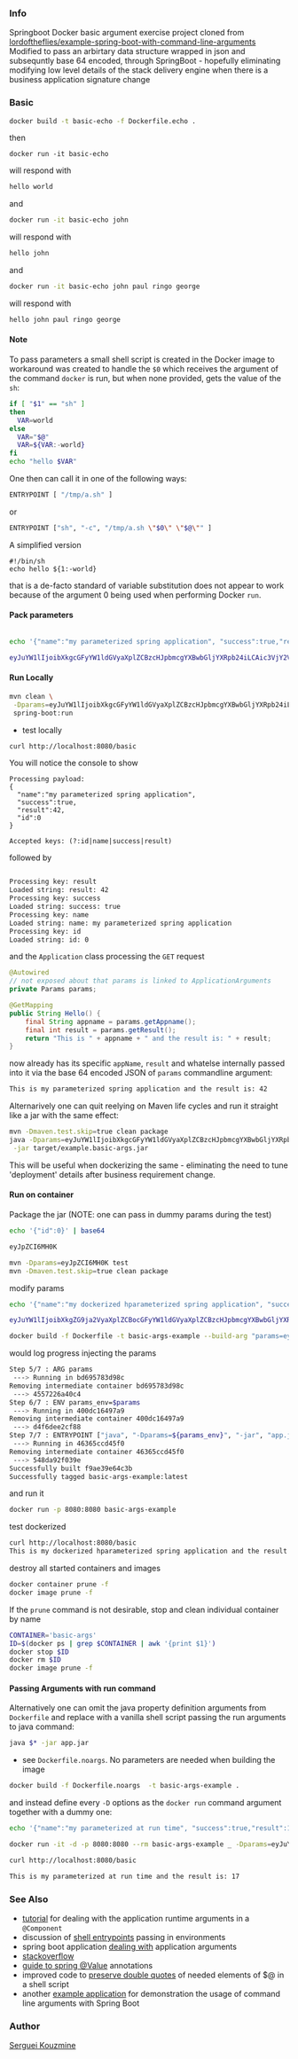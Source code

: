 ### Info

Springboot Docker basic argument exercise project cloned from
[lordoftheflies/example-spring-boot-with-command-line-arguments](https://github.com/lordoftheflies/example-spring-boot-with-command-line-arguments)
Modified to pass an arbirtary data structure wrapped in json and subsequntly base 64 encoded, through  SpringBoot - hopefully
eliminating modifying low level details of the stack delivery engine when there is a business application signature change

### Basic
```sh
docker build -t basic-echo -f Dockerfile.echo .
```
then
```
docker run -it basic-echo
```
will respond with
```sh
hello world
```
and
```sh
docker run -it basic-echo john
```
will respond with
```sh
hello john
```
and
```sh
docker run -it basic-echo john paul ringo george
```
will respond with
```sh
hello john paul ringo george
```
#### Note
To pass parameters a small shell script is created in the Docker image to workaround was created to handle the `$0` which receives the argument of the command `docker` is run, but when none provided, gets the value of the `sh`:
```sh
if [ "$1" == "sh" ]
then
  VAR=world
else
  VAR="$@"
  VAR=${VAR:-world}
fi
echo "hello $VAR"
```
One then can call it in one of the following ways:
```sh
ENTRYPOINT [ "/tmp/a.sh" ]
```
or
```sh
ENTRYPOINT ["sh", "-c", "/tmp/a.sh \"$0\" \"$@\"" ]
```
A simplified  version 
```
#!/bin/sh
echo hello ${1:-world}
```
that is a de-facto standard of variable substitution
does not appear to work because of the argument 0 being used when performing Docker `run`.

#### Pack parameters
```sh

echo '{"name":"my parameterized spring application", "success":true,"result":42,"id":0 }' | base64
```
```sh
eyJuYW1lIjoibXkgcGFyYW1ldGVyaXplZCBzcHJpbmcgYXBwbGljYXRpb24iLCAic3VjY2VzcyI6dHJ1ZSwicmVzdWx0Ijo0MiwiaWQiOjAgfQo=
```

#### Run Locally


```sh
mvn clean \
 -Dparams=eyJuYW1lIjoibXkgcGFyYW1ldGVyaXplZCBzcHJpbmcgYXBwbGljYXRpb24iLCAic3VjY2VzcyI6dHJ1ZSwicmVzdWx0Ijo0MiwiaWQiOjAgfQo= \
 spring-boot:run
```
* test locally
```sh
curl http://localhost:8080/basic
```
You will notice the console to show
```
Processing payload:
{
  "name":"my parameterized spring application",
  "success":true,
  "result":42,
  "id":0
}

Accepted keys: (?:id|name|success|result)

```
followed by
```sh

Processing key: result
Loaded string: result: 42
Processing key: success
Loaded string: success: true
Processing key: name
Loaded string: name: my parameterized spring application
Processing key: id
Loaded string: id: 0

```
and the `Application` class processing the `GET` request

```java
@Autowired
// not exposed about that params is linked to ApplicationArguments
private Params params;

@GetMapping
public String Hello() {
	final String appname = params.getAppname();
	final int result = params.getResult();
	return "This is " + appname + " and the result is: " + result;
}
```
now already has its specific `appName`, `result`
and whatelse internally passed into it via the base 64 encoded JSON  of `params` commandline argument:
```sh
This is my parameterized spring application and the result is: 42
```
Alternarively one can quit reelying on Maven life cycles and run it straight like a jar with the same effect:

```sh
mvn -Dmaven.test.skip=true clean package
java -Dparams=eyJuYW1lIjoibXkgcGFyYW1ldGVyaXplZCBzcHJpbmcgYXBwbGljYXRpb24iLCAic3VjY2VzcyI6dHJ1ZSwicmVzdWx0Ijo0MiwiaWQiOjAgfQo= \
 -jar target/example.basic-args.jar
```

This will be useful when dockerizing the same - eliminating the need to tune 'deployment' details after business requirement change.

#### Run on container
Package the jar (NOTE: one can pass in dummy params during the test)
```sh
echo '{"id":0}' | base64
```
```sh
eyJpZCI6MH0K
```
```sh
mvn -Dparams=eyJpZCI6MH0K test
mvn -Dmaven.test.skip=true clean package
```
modify params
```sh
echo '{"name":"my dockerized hparameterized spring application", "success":true,"result":42,"id":0 }' | base64 | tr -d '\n' | tee /tmp/params.$$
```

```sh
eyJuYW1lIjoibXkgZG9ja2VyaXplZCBocGFyYW1ldGVyaXplZCBzcHJpbmcgYXBwbGljYXRpb24iLCAic3VjY2VzcyI6dHJ1ZSwicmVzdWx0Ijo0MiwiaWQiOjAgfQo=
```
```sh
docker build -f Dockerfile -t basic-args-example --build-arg "params=eyJuYW1lIjoibXkgZG9ja2VyaXplZCBocGFyYW1ldGVyaXplZCBzcHJpbmcgYXBwbGljYXRpb24iLCAic3VjY2VzcyI6dHJ1ZSwicmVzdWx0Ijo0MiwiaWQiOjAgfQo=" .
```
would log progress injecting the params
```sh
Step 5/7 : ARG params
 ---> Running in bd695783d98c
Removing intermediate container bd695783d98c
 ---> 4557226a40c4
Step 6/7 : ENV params_env=$params
 ---> Running in 400dc16497a9
Removing intermediate container 400dc16497a9
 ---> d4f6dee2cf88
Step 7/7 : ENTRYPOINT ["java", "-Dparams=${params_env}", "-jar", "app.jar" ]
 ---> Running in 46365ccd45f0
Removing intermediate container 46365ccd45f0
 ---> 548da92f039e
Successfully built f9ae39e64c3b
Successfully tagged basic-args-example:latest
```
and run it
```sh
docker run -p 8080:8080 basic-args-example
```

test dockerized
```sh
curl http://localhost:8080/basic
This is my dockerized hparameterized spring application and the result is: 42
```
destroy all started containers and images
```sh
docker container prune -f
docker image prune -f
```
If the `prune` command is not desirable, stop and clean individual container by name
```sh
CONTAINER='basic-args'
ID=$(docker ps | grep $CONTAINER | awk '{print $1}')
docker stop $ID
docker rm $ID
docker image prune -f
```
#### Passing Arguments with run command

Alternatively one can omit the java property definition arguments from `Dockerfile` and replace with a vanilla shell script passing the run arguments to java command:

```sh
java $* -jar app.jar
```
- see `Dockerfile.noargs`. No parameters are needed when building the image
```sh
docker build -f Dockerfile.noargs  -t basic-args-example .
```
and instead define every `-D` options as the `docker run` command argument together with a dummy one:
```sh
echo '{"name":"my parameterized at run time", "success":true,"result":17,"id":1 }' | base64
```
```sh
docker run -it -d -p 8080:8080 --rm basic-args-example _ -Dparams=eyJuYW1lIjoibXkgcGFyYW1ldGVyaXplZCBhdCBydW4gdGltZSIsICJzdWNjZXNzIjp0cnVlLCJyZXN1bHQiOjE3LCJpZCI6MSB9Cg==
```
```sh
curl http://localhost:8080/basic
```
```sh
This is my parameterized at run time and the result is: 17
```




### See Also
   * [tutorial](https://howtodoinjava.com/spring-boot2/application-arguments/) for dealing with the application runtime arguments in a `@Component`
   * discussion of [shell entrypoints](https://stackoverflow.com/questions/37904682/how-do-i-use-docker-environment-variable-in-entrypoint-array) passing in environments
   * spring boot application [dealing with](https://www.logicbig.com/tutorials/spring-framework/spring-boot/app-args.html) application arguments
   * [stackoverflow](https://stackoverflow.com/questions/34324277/how-to-pass-arg-value-to-entrypoint)
  * [guide to spring @Value]( https://www.baeldung.com/spring-value-annotation) annotations
  * improved code to [preserve double quotes](https://stackoverflow.com/questions/3755772/how-to-preserve-double-quotes-in-in-a-shell-script) of needed elements of $@ in a shell script
  * another [example application](https://github.com/lordoftheflies/example-spring-boot-with-command-line-arguments)  for demonstration the usage of command line arguments with Spring Boot

### Author
[Serguei Kouzmine](kouzmine_serguei@yahoo.com)

